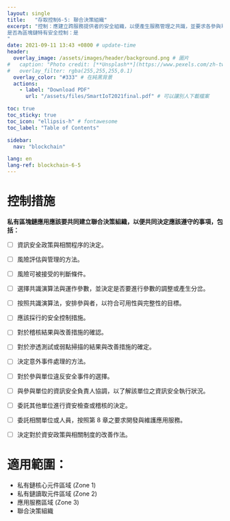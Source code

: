 ```yaml
---
layout: single
title:   "存取控制6-5: 聯合決策組織"
excerpt: "控制：應建立跨服務提供者的安全組織，以便產生服務管理之共識，並要求各參與單位遵守相關決策。<br><br>
是否為區塊鏈特有安全控制：是
" 
date: 2021-09-11 13:43 +0800 # update-time
header:
  overlay_image: /assets/images/header/background.png # 圖片
#   caption: "Photo credit: [**Unsplash**](https://www.pexels.com/zh-tw/search/earth/)" # 可以表示圖片來源
#   overlay_filter: rgba(255,255,255,0.1)
  overlay_color: "#333" # 在純黑背景
  actions:
    - label: "Download PDF"
      url: "/assets/files/SmartIoT2021final.pdf" # 可以讓別人下載檔案

toc: true
toc_sticky: true
toc_icon: "ellipsis-h" # fontawesome
toc_label: "Table of Contents"

sidebar:
  nav: "blockchain"

lang: en
lang-ref: blockchain-6-5
---
```



# 控制措施
**私有區塊鏈應用應該要共同建立聯合決策組織，以便共同決定應該遵守的事項，包括：**

- [ ] 資訊安全政策與相關程序的決定。
- [ ] 風險評估與管理的方法。
- [ ] 風險可被接受的判斷條件。
- [ ] 選擇共識演算法與運作參數，並決定是否要進行參數的調整或產生分岔。
- [ ] 按照共識演算法，安排參與者，以符合可用性與完整性的目標。
- [ ] 應該採行的安全控制措施。
- [ ] 對於稽核結果與改善措施的確認。
- [ ] 對於滲透測試或弱點掃描的結果與改善措施的確定。
- [ ] 決定意外事件處理的方法。
- [ ] 對於參與單位違反安全事件的選擇。
- [ ] 與參與單位的資訊安全負責人協調，以了解該單位之資訊安全執行狀況。
- [ ] 委託其他單位進行資安檢查或稽核的決定。
- [ ] 委託相關單位或人員，按照第 8 章之要求開發與維護應用服務。
- [ ] 決定對於資安政策與相關制度的改善作法。


# 適用範圍：
- 私有鏈核心元件區域 (Zone 1)
- 私有鏈讀取元件區域 (Zone 2)
- 應用服務區域 (Zone 3)
- 聯合決策組織



